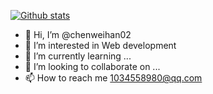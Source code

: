 [![Github stats](https://github-readme-stats.vercel.app/api?username=chenweihan02&show_icons=true&include_all_commits=true)](https://github.com/chenweihan02/github-readme-stats)


- 👋 Hi, I’m @chenweihan02
- 👀 I’m interested in Web development
- 🌱 I’m currently learning ...
- 💞️ I’m looking to collaborate on ...
- 📫 How to reach me 1034558980@qq.com

<!---
chenweihan02/chenweihan02 is a ✨ special ✨ repository because its `README.md` (this file) appears on your GitHub profile.
You can click the Preview link to take a look at your changes.
--->
